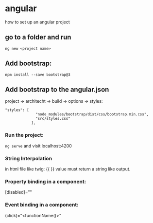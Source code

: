 # angular
how to set up an angular project

## go to a folder and run
`ng new <project name>`

## Add bootstrap:
`npm install --save bootstrap@3`

## Add bootstrap to the angular.json
project -> architecht -> build -> options -> styles:
```
"styles": [
              "node_modules/bootstrap/dist/css/bootstrap.min.css",
              "src/styles.css"
            ],
```

### Run the project:
`ng serve` and visit localhost:4200

### String Interpolation
in html file like twig: {{ <propertyOrFunction> }} value must return a string like output. 

### Property binding in a component:
[disabled]="<propertyname>"

### Event binding in a component:
(click)="<functionName()>"
